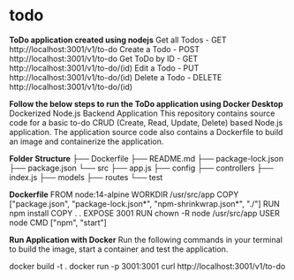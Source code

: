 # todo
**ToDo application created using nodejs**
Get all Todos - GET http://localhost:3001/v1/to-do
Create a Todo - POST http://localhost:3001/v1/to-do
Get ToDo by ID - GET http://localhost:3001/v1/to-do/(id)
Edit a Todo - PUT http://localhost:3001/v1/to-do/(id)
Delete a Todo - DELETE http://localhost:3001/v1/to-do/(id)

**Follow the below steps to run the ToDo application using Docker Desktop**
Dockerized Node.js Backend Application
This repository contains source code for a basic to-do CRUD (Create, Read, Update, Delete) based Node.js application. The application source code also contains a Dockerfile to build an image and containerize the application.

**Folder Structure**
├── Dockerfile
├── README.md
├── package-lock.json
├── package.json
└── src
   ├── app.js
   ├── config
   ├── controllers
   ├── index.js
   ├── models
   ├── routes
   └── test

**Dockerfile**
FROM node:14-alpine
WORKDIR /usr/src/app
COPY ["package.json", "package-lock.json*", "npm-shrinkwrap.json*", "./"]
RUN npm install 
COPY . .
EXPOSE 3001
RUN chown -R node /usr/src/app
USER node
CMD ["npm", "start"]

**Run Application with Docker**
Run the following commands in your terminal to build the image, start a container and test the application.

docker build -t <image-tag> .
docker run -p 3001:3001 <image-tag>
curl http://localhost:3001/v1/to-do
